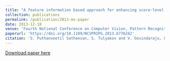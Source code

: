```yaml
---
title: "A feature information based approach for enhancing score-level fusion in multi-sample biometric systems"
collection: publications
permalink: /publication/2013-ms-paper
date: 2013-12-18
venue: 'Fourth National Conference on Computer Vision, Pattern Recognition, Image Processing and Graphics (NCVPRIPG)'
paperurl: 'https://doi.org/10.1109/NCVPRIPG.2013.6776242'
citation: 'S. Puthanveetil Satheesan, S. Tulyakov and V. Govindaraju, &quot;A feature information based approach for enhancing score-level fusion in multi-sample biometric systems,&quot; <i>2013 Fourth National Conference on Computer Vision, Pattern Recognition, Image Processing and Graphics (NCVPRIPG)</i>, Jodhpur, 2013, pp. 1-4. doi: 10.1109/NCVPRIPG.2013.6776242'
---
```

[Download paper here](/files/Puthanveetil_Satheesan_NCVPRIPG2013.pdf)  
